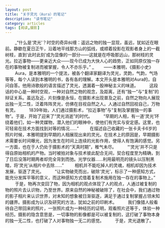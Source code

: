 ```yaml
---
layout: post
title: "关于灵光（Aura）的笔记"
description: "读书笔记"
category: articles
tags: [阅读,摄影]
---
```


　　 
_“什么是‘灵光’？时空的奇异纠缠：遥远之物的独一显现，虽远，犹如近在眼前。静歇在夏日正午，沿着地平线那方山的弧线，或顺着投影在观影者身上的一截树枝，直到‘此时此刻’成为显像的一部分——这就是在呼吸那远山，那树枝的灵光。拉近事物——更亲近大众——现今已成为大快人心的趋势，正如同原仅独一存在的事物被复制进而被掌握，令人不亦乐乎。” _
　　——本雅明，《摄影小史》 
　　 
Aura，是本雅明的一个提法，被各个翻译家翻译为灵光，灵韵，气韵，气场等等，每个人读到本雅明的书，各有各的理解。本文开头是本雅明对Aura的，自问自答。他用诗歌般的语言描述了灵光，透漏着一股神秘主义的味道。 
　　 
这段话的中心是一种时空观，一种对自然之物的观念，及距离，还有“独一”与“复制”的辩证关系。虽远及近，片刻像是永恒，在摄影术出现普及之前，自然之物向人展现出独一无二性，泛着阵阵灵光，仿佛在目视自然之人。人通过自然回视自己，万物有灵。 
　　 
1839年始，人们通过摄影术，“拉近事物”与“复制及掌握独一的事物”。于是，开始了迎来了“灵光消逝”的时代。 
　　 
“早期的人相，有一道‘灵光’环绕着他们，如一种灵媒物，潜入他们的眼神中，使他们有充实与安定感。这里，也可轻易在技术方面找到对等的情况……” 
　　 
在描述自己收藏的一张卡夫卡6岁的照片时候，本雅明提到早期的人相展现出来的灵光。在技术上的原因是，早期摄影术需要长时间曝光，因为发生在时间上连续的光影作用，使得人有饱满的感觉。另一方面，也在于人仍处于摄影术的“天真时期”，稚气未尽。 
　　 
“‘灵光’并不只是得自原始相机的产物。当时被拍对象与技术彼此配合无间，契合程度至为精确，到了日后没落时期两者却完全背到而弛。光学仪器……利用最明亮的镜头以压制黑暗，将‘灵光’从相片中去除……” 
　　 
相机并不能吃掉人的灵魂，相机却因为技术发展，驱逐了灵光。 
　　 
“让实物破壳而出，破除‘灵光’，标示了一种感知方式，能充分发挥平等的意义，而这种感知方式借着复制术施用在独一存在的事物上。” 
　　 
于是，物再次变回了物，因为相机的观点体现了人的观点，人通过被复制的物的照片去认识物，乃至世界。原来自然的神秘被破除了，在社会中，我们通过物的影子相片来认识世界，对未知的想象被日渐驱逐，满足于通过复制掌握占领未知的疆界。摄影成为认识及研究的方法，犹如之前的印刷术。 
　　 
我们像猎人般看待自己带回来的照片，一张照片成为一种经历的证明，观看照片还等于，体验一种经历。摄影的隐含意思是，一切事物的影像都是可以被复制的，这打破了事物本身的独一无二性，也打破了人对事物独一无二的感觉。 
　　 
于是，灵光退散了。
